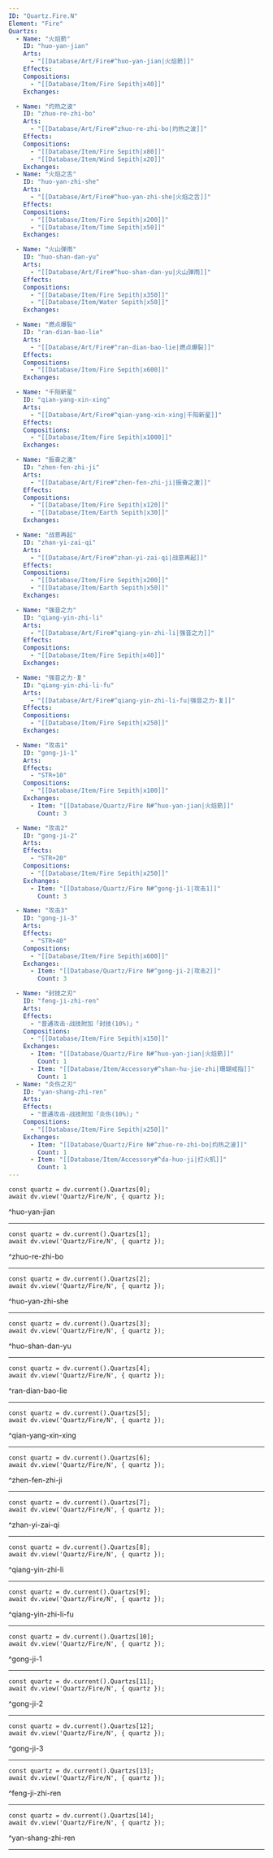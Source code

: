 ```yaml
---
ID: "Quartz.Fire.N"
Element: "Fire"
Quartzs:
  - Name: "火焰箭"
    ID: "huo-yan-jian"
    Arts:
      - "[[Database/Art/Fire#^huo-yan-jian|火焰箭]]"
    Effects:
    Compositions:
      - "[[Database/Item/Fire Sepith|x40]]"
    Exchanges:

  - Name: "灼热之波"
    ID: "zhuo-re-zhi-bo"
    Arts:
      - "[[Database/Art/Fire#^zhuo-re-zhi-bo|灼热之波]]"
    Effects:
    Compositions:
      - "[[Database/Item/Fire Sepith|x80]]"
      - "[[Database/Item/Wind Sepith|x20]]"
    Exchanges:
  - Name: "火焰之舌"
    ID: "huo-yan-zhi-she"
    Arts:
      - "[[Database/Art/Fire#^huo-yan-zhi-she|火焰之舌]]"
    Effects:
    Compositions:
      - "[[Database/Item/Fire Sepith|x200]]"
      - "[[Database/Item/Time Sepith|x50]]"
    Exchanges:

  - Name: "火山弹雨"
    ID: "huo-shan-dan-yu"
    Arts:
      - "[[Database/Art/Fire#^huo-shan-dan-yu|火山弹雨]]"
    Effects:
    Compositions:
      - "[[Database/Item/Fire Sepith|x350]]"
      - "[[Database/Item/Water Sepith|x50]]"
    Exchanges:

  - Name: "燃点爆裂"
    ID: "ran-dian-bao-lie"
    Arts:
      - "[[Database/Art/Fire#^ran-dian-bao-lie|燃点爆裂]]"
    Effects:
    Compositions:
      - "[[Database/Item/Fire Sepith|x600]]"
    Exchanges:

  - Name: "千阳新星"
    ID: "qian-yang-xin-xing"
    Arts:
      - "[[Database/Art/Fire#^qian-yang-xin-xing|千阳新星]]"
    Effects:
    Compositions:
      - "[[Database/Item/Fire Sepith|x1000]]"
    Exchanges:

  - Name: "振奋之激"
    ID: "zhen-fen-zhi-ji"
    Arts:
      - "[[Database/Art/Fire#^zhen-fen-zhi-ji|振奋之激]]"
    Effects:
    Compositions:
      - "[[Database/Item/Fire Sepith|x120]]"
      - "[[Database/Item/Earth Sepith|x30]]"
    Exchanges:

  - Name: "战意再起"
    ID: "zhan-yi-zai-qi"
    Arts:
      - "[[Database/Art/Fire#^zhan-yi-zai-qi|战意再起]]"
    Effects:
    Compositions:
      - "[[Database/Item/Fire Sepith|x200]]"
      - "[[Database/Item/Earth Sepith|x50]]"
    Exchanges:

  - Name: "强音之力"
    ID: "qiang-yin-zhi-li"
    Arts:
      - "[[Database/Art/Fire#^qiang-yin-zhi-li|强音之力]]"
    Effects:
    Compositions:
      - "[[Database/Item/Fire Sepith|x40]]"
    Exchanges:

  - Name: "强音之力·复"
    ID: "qiang-yin-zhi-li-fu"
    Arts:
      - "[[Database/Art/Fire#^qiang-yin-zhi-li-fu|强音之力·复]]"
    Effects:
    Compositions:
      - "[[Database/Item/Fire Sepith|x250]]"
    Exchanges:

  - Name: "攻击1"
    ID: "gong-ji-1"
    Arts:
    Effects:
      - "STR+10"
    Compositions:
      - "[[Database/Item/Fire Sepith|x100]]"
    Exchanges:
      - Item: "[[Database/Quartz/Fire N#^huo-yan-jian|火焰箭]]"
        Count: 3

  - Name: "攻击2"
    ID: "gong-ji-2"
    Arts:
    Effects:
      - "STR+20"
    Compositions:
      - "[[Database/Item/Fire Sepith|x250]]"
    Exchanges:
      - Item: "[[Database/Quartz/Fire N#^gong-ji-1|攻击1]]"
        Count: 3

  - Name: "攻击3"
    ID: "gong-ji-3"
    Arts:
    Effects:
      - "STR+40"
    Compositions:
      - "[[Database/Item/Fire Sepith|x600]]"
    Exchanges:
      - Item: "[[Database/Quartz/Fire N#^gong-ji-2|攻击2]]"
        Count: 3

  - Name: "封技之刃"
    ID: "feng-ji-zhi-ren"
    Arts:
    Effects:
      - "普通攻击·战技附加「封技(10%)」"
    Compositions:
      - "[[Database/Item/Fire Sepith|x150]]"
    Exchanges:
      - Item: "[[Database/Quartz/Fire N#^huo-yan-jian|火焰箭]]"
        Count: 1
      - Item: "[[Database/Item/Accessory#^shan-hu-jie-zhi|珊瑚戒指]]"
        Count: 1
  - Name: "炎伤之刃"
    ID: "yan-shang-zhi-ren"
    Arts:
    Effects:
      - "普通攻击·战技附加「炎伤(10%)」"
    Compositions:
      - "[[Database/Item/Fire Sepith|x250]]"
    Exchanges:
      - Item: "[[Database/Quartz/Fire N#^zhuo-re-zhi-bo|灼热之波]]"
        Count: 1
      - Item: "[[Database/Item/Accessory#^da-huo-ji|打火机]]"
        Count: 1
---
```

```dataviewjs
const quartz = dv.current().Quartzs[0];
await dv.view('Quartz/Fire/N', { quartz });
```
^huo-yan-jian

---

```dataviewjs
const quartz = dv.current().Quartzs[1];
await dv.view('Quartz/Fire/N', { quartz });
```
^zhuo-re-zhi-bo

---

```dataviewjs
const quartz = dv.current().Quartzs[2];
await dv.view('Quartz/Fire/N', { quartz });
```
^huo-yan-zhi-she

---

```dataviewjs
const quartz = dv.current().Quartzs[3];
await dv.view('Quartz/Fire/N', { quartz });
```
^huo-shan-dan-yu

---

```dataviewjs
const quartz = dv.current().Quartzs[4];
await dv.view('Quartz/Fire/N', { quartz });
```
^ran-dian-bao-lie

---

```dataviewjs
const quartz = dv.current().Quartzs[5];
await dv.view('Quartz/Fire/N', { quartz });
```
^qian-yang-xin-xing

---

```dataviewjs
const quartz = dv.current().Quartzs[6];
await dv.view('Quartz/Fire/N', { quartz });
```
^zhen-fen-zhi-ji

---

```dataviewjs
const quartz = dv.current().Quartzs[7];
await dv.view('Quartz/Fire/N', { quartz });
```
^zhan-yi-zai-qi

---

```dataviewjs
const quartz = dv.current().Quartzs[8];
await dv.view('Quartz/Fire/N', { quartz });
```
^qiang-yin-zhi-li

---

```dataviewjs
const quartz = dv.current().Quartzs[9];
await dv.view('Quartz/Fire/N', { quartz });
```
^qiang-yin-zhi-li-fu

---

```dataviewjs
const quartz = dv.current().Quartzs[10];
await dv.view('Quartz/Fire/N', { quartz });
```
^gong-ji-1

---

```dataviewjs
const quartz = dv.current().Quartzs[11];
await dv.view('Quartz/Fire/N', { quartz });
```
^gong-ji-2

---

```dataviewjs
const quartz = dv.current().Quartzs[12];
await dv.view('Quartz/Fire/N', { quartz });
```
^gong-ji-3

---

```dataviewjs
const quartz = dv.current().Quartzs[13];
await dv.view('Quartz/Fire/N', { quartz });
```
^feng-ji-zhi-ren

---

```dataviewjs
const quartz = dv.current().Quartzs[14];
await dv.view('Quartz/Fire/N', { quartz });
```
^yan-shang-zhi-ren

---
